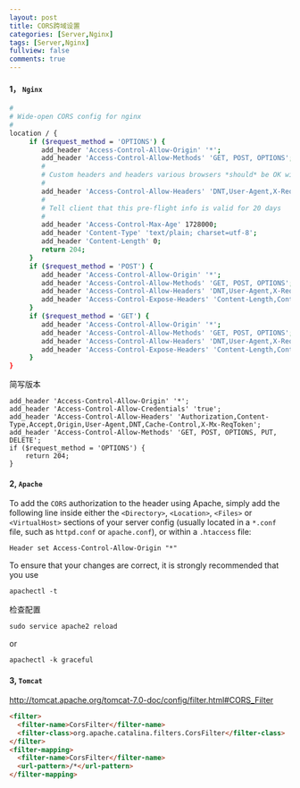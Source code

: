 ```yaml
---
layout: post
title: CORS跨域设置
categories: [Server,Nginx]
tags: [Server,Nginx]
fullview: false
comments: true
---
```


#### 1， `Nginx`

```sh
#
# Wide-open CORS config for nginx
#
location / {
     if ($request_method = 'OPTIONS') {
        add_header 'Access-Control-Allow-Origin' '*';
        add_header 'Access-Control-Allow-Methods' 'GET, POST, OPTIONS';
        #
        # Custom headers and headers various browsers *should* be OK with but aren't
        #
        add_header 'Access-Control-Allow-Headers' 'DNT,User-Agent,X-Requested-With,If-Modified-Since,Cache-Control,Content-Type,Range';
        #
        # Tell client that this pre-flight info is valid for 20 days
        #
        add_header 'Access-Control-Max-Age' 1728000;
        add_header 'Content-Type' 'text/plain; charset=utf-8';
        add_header 'Content-Length' 0;
        return 204;
     }
     if ($request_method = 'POST') {
        add_header 'Access-Control-Allow-Origin' '*';
        add_header 'Access-Control-Allow-Methods' 'GET, POST, OPTIONS';
        add_header 'Access-Control-Allow-Headers' 'DNT,User-Agent,X-Requested-With,If-Modified-Since,Cache-Control,Content-Type,Range';
        add_header 'Access-Control-Expose-Headers' 'Content-Length,Content-Range';
     }
     if ($request_method = 'GET') {
        add_header 'Access-Control-Allow-Origin' '*';
        add_header 'Access-Control-Allow-Methods' 'GET, POST, OPTIONS';
        add_header 'Access-Control-Allow-Headers' 'DNT,User-Agent,X-Requested-With,If-Modified-Since,Cache-Control,Content-Type,Range';
        add_header 'Access-Control-Expose-Headers' 'Content-Length,Content-Range';
     }
}
```

简写版本

```nginx
add_header 'Access-Control-Allow-Origin' '*';
add_header 'Access-Control-Allow-Credentials' 'true';
add_header 'Access-Control-Allow-Headers' 'Authorization,Content-Type,Accept,Origin,User-Agent,DNT,Cache-Control,X-Mx-ReqToken';
add_header 'Access-Control-Allow-Methods' 'GET, POST, OPTIONS, PUT, DELETE';
if ($request_method = 'OPTIONS') {
    return 204;
}
```


#### 2, `Apache`

To add the `CORS` authorization to the header using Apache, simply add the following line inside either the
 `<Directory>`, `<Location>`, `<Files>` or `<VirtualHost>` sections of your server config (usually located in a `*.conf` file, 
 such as `httpd.conf` or `apache.conf`), or within a `.htaccess` file: 

```markdown
Header set Access-Control-Allow-Origin "*"
```

To ensure that your changes are correct, it is strongly recommended that you use 

```markdown
apachectl -t
```

检查配置

```markdown
sudo service apache2 reload
```

or

```markdown
apachectl -k graceful
```


#### 3, `Tomcat`

http://tomcat.apache.org/tomcat-7.0-doc/config/filter.html#CORS_Filter

```markdown
<filter>
  <filter-name>CorsFilter</filter-name>
  <filter-class>org.apache.catalina.filters.CorsFilter</filter-class>
</filter>
<filter-mapping>
  <filter-name>CorsFilter</filter-name>
  <url-pattern>/*</url-pattern>
</filter-mapping>
```